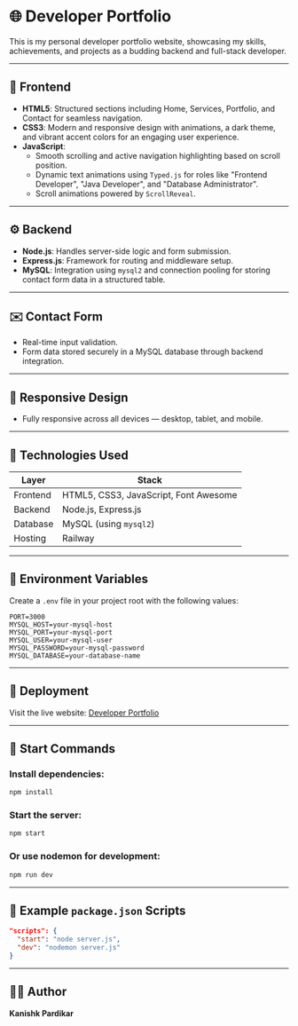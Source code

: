 # 🌐 Developer Portfolio

This is my personal developer portfolio website, showcasing my skills, achievements, and projects as a budding backend and full-stack developer.

---

## 🎨 Frontend

- **HTML5**: Structured sections including Home, Services, Portfolio, and Contact for seamless navigation.
- **CSS3**: Modern and responsive design with animations, a dark theme, and vibrant accent colors for an engaging user experience.
- **JavaScript**:
  - Smooth scrolling and active navigation highlighting based on scroll position.
  - Dynamic text animations using `Typed.js` for roles like "Frontend Developer", "Java Developer", and "Database Administrator".
  - Scroll animations powered by `ScrollReveal`.

---

## ⚙️ Backend

- **Node.js**: Handles server-side logic and form submission.
- **Express.js**: Framework for routing and middleware setup.
- **MySQL**: Integration using `mysql2` and connection pooling for storing contact form data in a structured table.

---

## ✉️ Contact Form

- Real-time input validation.
- Form data stored securely in a MySQL database through backend integration.

---

## 📱 Responsive Design

- Fully responsive across all devices — desktop, tablet, and mobile.

---

## 🧰 Technologies Used

| Layer     | Stack                                |
|-----------|---------------------------------------|
| Frontend  | HTML5, CSS3, JavaScript, Font Awesome |
| Backend   | Node.js, Express.js                   |
| Database  | MySQL (using `mysql2`)                |
| Hosting   | Railway                               |

---

## 🔐 Environment Variables

Create a `.env` file in your project root with the following values:

```env
PORT=3000
MYSQL_HOST=your-mysql-host
MYSQL_PORT=your-mysql-port
MYSQL_USER=your-mysql-user
MYSQL_PASSWORD=your-mysql-password
MYSQL_DATABASE=your-database-name
````

---

## 🚀 Deployment

Visit the live website: [Developer Portfolio](https://kanishk.up.railway.app/)

---

## 🧪 Start Commands

### Install dependencies:

```bash
npm install
```

### Start the server:

```bash
npm start
```

### Or use nodemon for development:

```bash
npm run dev
```

---

## 📜 Example `package.json` Scripts

```json
"scripts": {
  "start": "node server.js",
  "dev": "nodemon server.js"
}
```

---

## 👨‍💻 Author

**Kanishk Pardikar**

```
